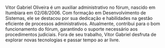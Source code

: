 Vitor Gabriel Oliveira é um auxiliar administrativo no fórum, nascido em Itumbiara em 02/08/2006. Com formação em Desenvolvimento de Sistemas, ele se destacou por sua dedicação e habilidades na gestão eficiente de processos administrativos. Atualmente, contribui para o bom funcionamento do fórum, garantindo o suporte necessário aos procedimentos judiciais. Fora de seu trabalho, Vitor Gabriel desfruta de explorar novas tecnologias e passar tempo ao ar livre.
